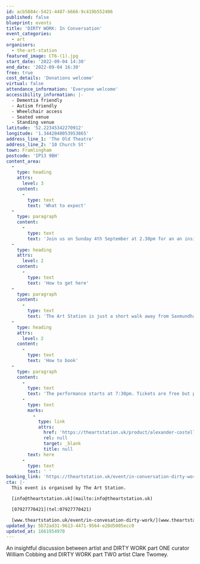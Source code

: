 ```yaml
---
id: acb5884c-5421-4487-b666-9c419b552406
published: false
blueprint: events
title: 'DIRTY WORK: In Conversation'
event_categories:
  - art
organisers:
  - the-art-station
featured_image: CT6-(1).jpg
start_date: '2022-09-04 14:30'
end_date: '2022-09-04 16:30'
free: true
cost_details: 'Donations welcome'
virtual: false
attendance_information: 'Everyone welcome'
accessibility_information: |-
  - Dementia friendly
  - Autism friendly 
  - Wheelchair access 
  - Seated venue
  - Standing venue
latitude: '52.22345342270912'
longitude: '1.3442040053953865'
address_line_1: 'The Old Theatre'
address_line_2: '10 Church St'
town: Framlingham
postcode: 'IP13 9BH'
content_area:
  -
    type: heading
    attrs:
      level: 3
    content:
      -
        type: text
        text: 'What to expect'
  -
    type: paragraph
    content:
      -
        type: text
        text: 'Join us on Sunday 4th September at 2.30pm for an an insightful discussion between artist and DIRTY WORK part ONE curator William Cobbing and DIRTY WORK part TWO  artist Clare Twomey.'
  -
    type: heading
    attrs:
      level: 2
    content:
      -
        type: text
        text: 'How to get here'
  -
    type: paragraph
    content:
      -
        type: text
        text: 'The Art Station is just a short walk away from Saxmundham train station or, if you''re travelling by car, there is parking at the front of the building.'
  -
    type: heading
    attrs:
      level: 2
    content:
      -
        type: text
        text: 'How to book'
  -
    type: paragraph
    content:
      -
        type: text
        text: 'The performance starts at 7:30pm. Tickets are free but please book tickets '
      -
        type: text
        marks:
          -
            type: link
            attrs:
              href: 'https://theartstation.uk/product/alexander-costello-a-priori-tickets/'
              rel: null
              target: _blank
              title: null
        text: here
      -
        type: text
        text: ' '
booking_link: 'https://theartstation.uk/event/in-conversation-dirty-work/'
cta: |-
  This event is organised by The Art Station. 

  [info@theartstation.uk](mailto:info@theartstation.uk) 

  [07927770421](tel:07927770421)

  [www.theartstation.uk/event/in-convesation-dirty-work/](www.theartstation.uk/event/in-convesation-dirty-work/)
updated_by: 5b72ad31-9613-4471-9564-e28d5005ecc0
updated_at: 1661954970
---
```

An insightful discussion between artist and DIRTY WORK part ONE curator William Cobbing and DIRTY WORK part TWO  artist Clare Twomey.